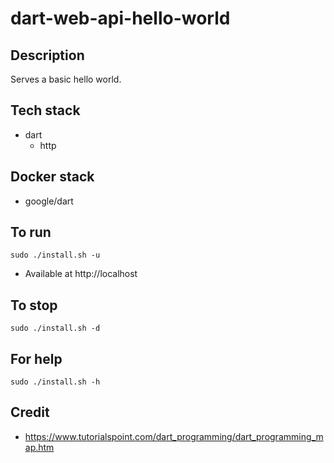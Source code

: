 # dart-web-api-hello-world

## Description
Serves a basic hello world.

## Tech stack
- dart
  - http

## Docker stack
- google/dart

## To run
`sudo ./install.sh -u`
- Available at http://localhost

## To stop
`sudo ./install.sh -d`

## For help
`sudo ./install.sh -h`

## Credit
- https://www.tutorialspoint.com/dart_programming/dart_programming_map.htm
